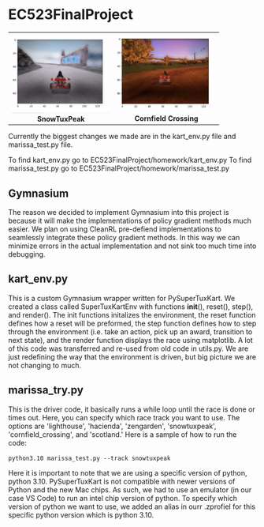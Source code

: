 # EC523FinalProject

<table>
  <tr>
    <td align="center">
      <img src="./images/IMG_1.png" width="200px"><br>
      <b>SnowTuxPeak</b>
    </td>
    <td align="center">
      <img src="./images/IMG_2.png" width="200px"><br>
      <b>Cornfield Crossing</b>
    </td>
  </tr>
</table>


Currently the biggest changes we made are in the kart_env.py file and marissa_test.py file.

To find kart_env.py go to EC523FinalProject/homework/kart_env.py
To find marissa_test.py go to EC523FinalProject/homework/marissa_test.py

## Gymnasium
The reason we decided to implement Gymnasium into this project is because it will make the implementations of policy gradient methods much easier. We plan on using CleanRL pre-defiend implementations to seamlessly integrate these policy gradient methods. In this way we can minimize errors in the actual implementation and not sink too much time into debugging.

## kart_env.py

This is a custom Gymnasium wrapper written for PySuperTuxKart. We created a class called SuperTuxKartEnv with functions __init__(), reset(), step(), and render(). The init functions initalizes the environment, the reset function defines how a reset will be preformed, the step function defines how to step through the environment (i.e. take an action, pick up an award, transition to next state), and the render function displays the race using matplotlib. A lot of this code was transferred and re-used from old code in utils.py. We are just redefining the way that the environment is driven, but big picture we are not changing to much. 

## marissa_try.py

This is the driver code, it basically runs a while loop until the race is done or times out. Here, you can specify which race track you want to use. The options are 'lighthouse', 'hacienda', 'zengarden', 'snowtuxpeak', 'cornfield_crossing', and 'scotland.' Here is a sample of how to run the code:
```
python3.10 marissa_test.py --track snowtuxpeak
```
 Here it is important to note that we are using a specific version of python, python 3.10. PySuperTuxKart is not compatible with newer versions of Python and the new Mac chips. As such, we had to use an emulator (in our case VS Code) to run an intel chip version of python. To specify which version of python we want to use, we added an alias in ourr .zprofiel for this specific python version which is python 3.10.

